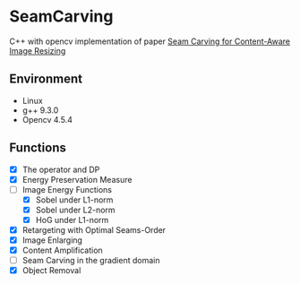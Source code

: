 # SeamCarving
C++ with opencv implementation of paper [Seam Carving for Content-Aware Image Resizing](https://dl.acm.org/doi/abs/10.1145/1275808.1276390)

## Environment
- Linux
- g++ 9.3.0
- Opencv 4.5.4

## Functions
-  [x] The operator and DP
-  [x] Energy Preservation Measure
-  [ ] Image Energy Functions
   -  [x] Sobel under L1-norm
   -  [x] Sobel under L2-norm
   -  [x] HoG under L1-norm
-  [x] Retargeting with Optimal Seams-Order
-  [x] Image Enlarging
-  [x] Content Amplification
-  [ ] Seam Carving in the gradient domain 
-  [x] Object Removal
